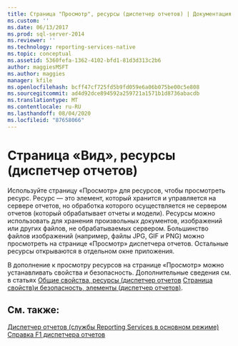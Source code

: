 ```yaml
---
title: Страница "Просмотр", ресурсы (диспетчер отчетов) | Документация Майкрософт
ms.custom: ''
ms.date: 06/13/2017
ms.prod: sql-server-2014
ms.reviewer: ''
ms.technology: reporting-services-native
ms.topic: conceptual
ms.assetid: 5360fefa-1362-4102-bfd1-81d3d313c2b6
author: maggiesMSFT
ms.author: maggies
manager: kfile
ms.openlocfilehash: bcff47cf725fd5b9fd059e6a06b075be00c5e808
ms.sourcegitcommit: ad4d92dce894592a259721a1571b1d8736abacdb
ms.translationtype: MT
ms.contentlocale: ru-RU
ms.lasthandoff: 08/04/2020
ms.locfileid: "87658066"
---
```

# <a name="view-page-resources-report-manager"></a>Страница «Вид», ресурсы (диспетчер отчетов)
  Используйте страницу «Просмотр» для ресурсов, чтобы просмотреть ресурс. Ресурс — это элемент, который хранится и управляется на сервере отчетов, но обработка которого осуществляется не сервером отчетов (который обрабатывает отчеты и модели). Ресурсы можно использовать для хранения произвольных документов, изображений или других файлов, не обрабатываемых сервером. Большинство файлов изображений (например, файлы JPG, GIF и PNG) можно просмотреть на странице «Просмотр» диспетчера отчетов. Остальные ресурсы открываются в отдельном окне приложения.  
  
 В дополнение к просмотру ресурсов на странице «Просмотр» можно устанавливать свойства и безопасность. Дополнительные сведения см. в статьях [Общие свойства, ресурсы &#40;диспетчер отчетов](../../2014/reporting-services/general-properties-page-resources-report-manager.md) [Страница свойств&#41;и безопасность, элементы &#40;диспетчер отчетов&#41;](../../2014/reporting-services/security-properties-page-items-report-manager.md).  
  
## <a name="see-also"></a>См. также:  
 [Диспетчер отчетов (службы Reporting Services в основном режиме)](../../2014/reporting-services/report-manager-ssrs-native-mode.md)   
 [Справка F1 диспетчера отчетов](../../2014/reporting-services/report-manager-f1-help.md)  
  
  
